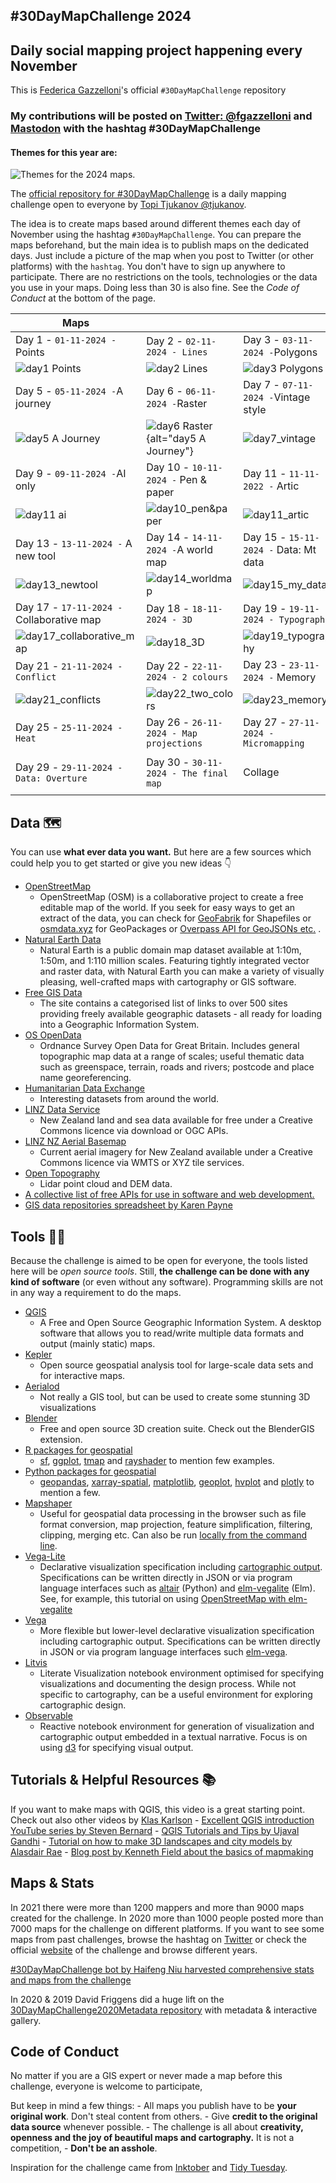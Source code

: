 ## #30DayMapChallenge 2024

## Daily social mapping project happening every November

This is [Federica Gazzelloni](https://github.com/Fgazzelloni)'s official `#30DayMapChallenge` repository

### My contributions will be posted on [Twitter: \@fgazzelloni](https://twitter.com/fgazzelloni) and [Mastodon](https://fosstodon.org/@fgazzelloni) with the hashtag #30DayMapChallenge

#### Themes for this year are:

![Themes for the 2024 maps.](images/30dmc_2024.png)

The [official repository for #30DayMapChallenge](https://github.com/tjukanovt/30DayMapChallenge) is a daily mapping challenge open to everyone by [Topi Tjukanov \@tjukanov](https://twitter.com/tjukanov).

The idea is to create maps based around different themes each day of November using the hashtag `#30DayMapChallenge`. You can prepare the maps beforehand, but the main idea is to publish maps on the dedicated days. Just include a picture of the map when you post to Twitter (or other platforms) with the `hashtag`. You don't have to sign up anywhere to participate. There are no restrictions on the tools, technologies or the data you use in your maps. Doing less than 30 is also fine. See the *Code of Conduct* at the bottom of the page.

<!-- TABLE START -->

| Maps |   |   |   |
|------------------|------------------|------------------|------------------|
| Day 1 - `01-11-2024 -`Points | Day 2 - `02-11-2024 - Lines` | Day 3 - `03-11-2024 -`Polygons | Day 4 - `04-11-2024 - Hexagons` |
| ![day1 Points](2024/day1_points/day1_points.png) | ![day2 Lines](2024/day2_lines/day2_lines.png) | ![day3 Polygons](2024/day3_polygons/day3_polygons.png) | ![day4 Hexagons](2024/day4_hexagons/day4_hexagons.png) |
| Day 5 - `05-11-2024 -`A journey | Day 6 - `06-11-2024 -`Raster | Day 7 - `07-11-2024 -`Vintage style | Day 8 - `08-11-2024 -`Data: HDX |
| ![day5 A Journey](2024/day5_a-journey/day5_a-journey.png) | ![day6 Raster](2024/day6_raster/day6_raster.png){alt="day5 A Journey"} | ![day7_vintage](2024/day7_vintage/day7_vintage.png) | ![day8_hdx](2024/day8_hdx/day8_hdx.png) |
| Day 9 - `09-11-2024 -`AI only | Day 10 - `10-11-2024 -` Pen & paper | Day 11 - `11-11-2022 -` Artic | Day 12 - `12-11-2024 -` Time & space |
| ![day11 ai](2024/day9_ai/day9_ai.png) | ![day10_pen&paper](2024/day10_pen&paper/day10_pen&paper.jpg) | ![day11_artic](2024/day11_artic/day11_artic.png) | ![day12_space&time](2024/day12_time&space/day12_space&time.gif) |
| Day 13 - `13-11-2024 -` A new tool | Day 14 - `14-11-2024 -`A world map | Day 15 - `15-11-2024 -` Data: Mt data | Day 16 - `16-11-2024 -` Choropleth |
| ![day13_newtool](2024/day13_new_tool/day13_newtool.png) | ![day14_worldmap](2024/day14_worldmap/day14_worldmap.png) | ![day15_my_data](2024/day15_my_data/day15_my_data.png) | ![day16_choropleth_map](2024/day16_choropleth_map/day16_choropleth_map.png) |
| Day 17 - `17-11-2024 -`Collaborative map | Day 18 - `18-11-2024 - 3D` | Day 19 - `19-11-2024 - Typography` | Day 20 - `20-11-2024 -` Data: OpenStreetMap |
| ![day17_collaborative_map](2024/day17_collaborative_map/day17_collaborative_map.png) | ![day18_3D](2024/day18_3D/day18_3D.png) | ![day19_typography](2024/day19_typography/day19_typography.png) | ![day20_osm](2024/day20_osm/day20_osm.png) |
| Day 21 - `21-11-2024 - Conflict` | Day 22 - `22-11-2024 - 2 colours` | Day 23 - `23-11-2024 -` Memory | Day 24 - `24-11-2024 -` Only circular shapes |
| ![day21_conflicts](2024/day21_conflicts/day21_conflicts.png) | ![day22_two_colors](2024/day22_two_colors/day22_two_colors.png) | ![day23_memory](2024/day23_memory/day23_memory.png) | ![day24_only_circular_shapes](2024/day24_only_circular_shapes/day24_only_circular_shapes.png) |
| Day 25 - `25-11-2024 - Heat` | Day 26 - `26-11-2024 - Map projections` | Day 27 - `27-11-2024 - Micromapping` | Day 28 - `28-11-2024 - The blue planet` |
|  |  |  |  |
| Day 29 - `29-11-2024 - Data: Overture` | Day 30 - `30-11-2024 - The final map` | Collage |  |
|  |  |  |  |

<!-- TABLE END -->

## Data 🗺

You can use **what ever data you want.** But here are a few sources which could help you to get started or give you new ideas 👇

-   [OpenStreetMap](https://www.openstreetmap.org/)
    -   OpenStreetMap (OSM) is a collaborative project to create a free editable map of the world. If you seek for easy ways to get an extract of the data, you can check for [GeoFabrik](https://www.geofabrik.de/data/download.html) for Shapefiles or [osmdata.xyz](https://download.osmdata.xyz/) for GeoPackages or [Overpass API for GeoJSONs etc.](https://overpass-turbo.eu/) .
-   [Natural Earth Data](https://www.naturalearthdata.com/)
    -   Natural Earth is a public domain map dataset available at 1:10m, 1:50m, and 1:110 million scales. Featuring tightly integrated vector and raster data, with Natural Earth you can make a variety of visually pleasing, well-crafted maps with cartography or GIS software.
-   [Free GIS Data](https://freegisdata.rtwilson.com/)
    -   The site contains a categorised list of links to over 500 sites providing freely available geographic datasets - all ready for loading into a Geographic Information System.
-   [OS OpenData](https://www.ordnancesurvey.co.uk/opendatadownload/products.html)
    -   Ordnance Survey Open Data for Great Britain. Includes general topographic map data at a range of scales; useful thematic data such as greenspace, terrain, roads and rivers; postcode and place name georeferencing.
-   [Humanitarian Data Exchange](https://data.humdata.org/)
    -   Interesting datasets from around the world.
-   [LINZ Data Service](https://data.linz.govt.nz/)
    -   New Zealand land and sea data available for free under a Creative Commons licence via download or OGC APIs.
-   [LINZ NZ Aerial Basemap](https://basemaps.linz.govt.nz/)
    -   Current aerial imagery for New Zealand available under a Creative Commons licence via WMTS or XYZ tile services.
-   [Open Topography](https://opentopography.org/)
    -   Lidar point cloud and DEM data.
-   [A collective list of free APIs for use in software and web development.](https://github.com/public-apis/public-apis)
-   [GIS data repositories spreadsheet by Karen Payne](https://docs.google.com/spreadsheets/d/1utQRlrX3lJniBjWE3rNjLZeTRsbjH-zdjxNmXhhvO9Q/edit#gid=47)

## Tools 🔨🔧

Because the challenge is aimed to be open for everyone, the tools listed here will be *open source tools*. Still, **the challenge can be done with any kind of software** (or even without any software). Programming skills are not in any way a requirement to do the maps.

-   [QGIS](https://www.qgis.org/en/site/)
    -   A Free and Open Source Geographic Information System. A desktop software that allows you to read/write multiple data formats and output (mainly static) maps.
-   [Kepler](https://kepler.gl/)
    -   Open source geospatial analysis tool for large-scale data sets and for interactive maps.
-   [Aerialod](https://ephtracy.github.io/index.html?page=aerialod)
    -   Not really a GIS tool, but can be used to create some stunning 3D visualizations
-   [Blender](https://www.blender.org/)
    -   Free and open source 3D creation suite. Check out the BlenderGIS extension.
-   [R packages for geospatial](https://www.r-project.org/)
    -   [sf](https://cran.r-project.org/web/packages/sf/index.html), [ggplot](https://ggplot2.tidyverse.org/), [tmap](https://cran.r-project.org/web/packages/tmap/vignettes/tmap-getstarted.html) and [rayshader](https://www.rayshader.com/) to mention few examples.
-   [Python packages for geospatial](https://python.org/)
    -   [geopandas](https://geopandas.org/), [xarray-spatial](https://xarray-spatial.org), [matplotlib](https://matplotlib.org/2.0.2/gallery.html), [geoplot](https://residentmario.github.io/geoplot/), [hvplot](https://hvplot.holoviz.org/reference/index.html) and [plotly](https://plotly.com/python/) to mention a few.
-   [Mapshaper](https://mapshaper.org)
    -   Useful for geospatial data processing in the browser such as file format conversion, map projection, feature simplification, filtering, clipping, merging etc. Can also be run [locally from the command line](https://github.com/mbloch/mapshaper).
-   [Vega-Lite](https://vega.github.io/vega-lite/)
    -   Declarative visualization specification including [cartographic output](https://vega.github.io/vega-lite/examples/#maps-geographic-displays). Specifications can be written directly in JSON or via program language interfaces such as [altair](https://altair-viz.github.io) (Python) and [elm-vegalite](https://package.elm-lang.org/packages/gicentre/elm-vegalite/latest/VegaLite) (Elm). See, for example, this tutorial on using [OpenStreetMap with elm-vegalite](https://github.com/gicentre/litvis/blob/master/documents/tutorials/geoTutorials/openstreetmap.md)
-   [Vega](https://vega.github.io/vega/)
    -   More flexible but lower-level declarative visualization specification including cartographic output. Specifications can be written directly in JSON or via program language interfaces such [elm-vega](https://package.elm-lang.org/packages/gicentre/elm-vega/latest/).
-   [Litvis](https://github.com/gicentre/litvis)
    -   Literate Visualization notebook environment optimised for specifying visualizations and documenting the design process. While not specific to cartography, can be a useful environment for exploring cartographic design.
-   [Observable](https://observablehq.com)
    -   Reactive notebook environment for generation of visualization and cartographic output embedded in a textual narrative. Focus is on using [d3](https://d3js.org) for specifying visual output.

## Tutorials & Helpful Resources 📚

If you want to make maps with QGIS, this video is a great starting point. Check out also other videos by [Klas Karlson](https://www.youtube.com/playlist?list=PLNBeueOmuY163iwu4VpZdjqqdU1HkRTP_) - [Excellent QGIS introduction YouTube series by Steven Bernard](https://www.youtube.com/playlist?list=PL7HotvlLKHCs9nD1fFUjSOsZrsnctyV2R) - [QGIS Tutorials and Tips by Ujaval Gandhi](https://www.qgistutorials.com/en/) - [Tutorial on how to make 3D landscapes and city models by Alasdair Rae](http://www.statsmapsnpix.com/2020/03/making-3d-landscape-and-city-models.html) - [Blog post by Kenneth Field about the basics of mapmaking](https://medium.com/nightingale/so-you-want-to-make-a-map-58c7f55f6b20)

## Maps & Stats

In 2021 there were more than 1200 mappers and more than 9000 maps created for the challenge. In 2020 more than 1000 people posted more than 7000 maps for the challenge on different platforms. If you want to see some maps from past challenges, browse the hashtag on [Twitter](https://twitter.com/search?q=%2330DayMapChallenge&src=typed_query) or check the official [website](https://30daymapchallenge.com/) of the challenge and browse different years.

[#30DayMapChallenge bot by Haifeng Niu harvested comprehensive stats and maps from the challenge](https://github.com/hn303/30DayMapChallenge-Bot)

In 2020 & 2019 David Friggens did a huge lift on the [30DayMapChallenge2020Metadata repository](https://github.com/dakvid/30DayMapChallenge2020Metadata) with metadata & interactive gallery.

## Code of Conduct

No matter if you are a GIS expert or never made a map before this challenge, everyone is welcome to participate,

But keep in mind a few things: - All maps you publish have to be **your original work**. Don't steal content from others. - Give **credit to the original data source** whenever possible. - The challenge is all about **creativity, openness and the joy of beautiful maps and cartography.** It is not a competition, - **Don't be an asshole**.

Inspiration for the challenge came from [Inktober](https://inktober.com/) and [Tidy Tuesday](https://github.com/rfordatascience/tidytuesday).
